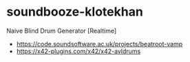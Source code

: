 # soundbooze-klotekhan
Naive Blind Drum Generator [Realtime]

- https://code.soundsoftware.ac.uk/projects/beatroot-vamp
- https://x42-plugins.com/x42/x42-avldrums
